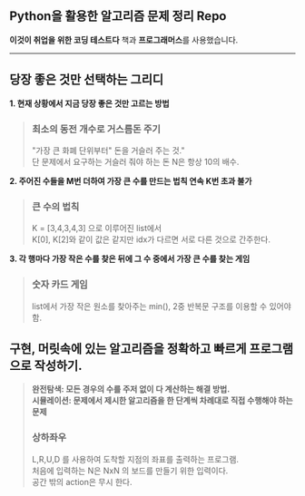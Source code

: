 ## Python을 활용한 알고리즘 문제 정리 Repo

**이것이 취업을 위한 코딩 테스트다** 책과 **프로그래머스**를 사용했습니다.
******
<h2>당장 좋은 것만 선택하는 그리디</h2>

**1. 현재 상황에서 지금 당장 좋은 것만 고르는 방법**

> **<h3>최소의 동전 개수로 거스름돈 주기</h3>**
> "가장 큰 화폐 단위부터" 돈을 거슬러 주는 것." <br>
> 단 문제에서 요구하는 거슬러 줘야 하는 돈 N은 항상 10의 배수.


**2. 주어진 수들을 M번 더하여 가장 큰 수를 만드는 법칙 연속 K번 초과 불가**

> **<h3>큰 수의 법칙</h3>**
> K = [3,4,3,4,3] 으로 이루어진 list에서 <br>
> K[0], K[2]와 같이 값은 같지만 idx가 다르면 서로 다른 것으로 간주한다.

**3. 각 행마다 가장 작은 수를 찾은 뒤에 그 수 중에서 가장 큰 수를 찾는 게임**

>**<h3>숫자 카드 게임</h3>**
> list에서 가장 작은 원소를 찾아주는 min(), 2중 반복문 구조를 이용할 수 있어야 함.

## 구현, 머릿속에 있는 알고리즘을 정확하고 빠르게 프로그램으로 작성하기.
> **완전탐색: 모든 경우의 수를 주저 없이 다 계산하는 해결 방법.**  
> **시뮬레이션: 문제에서 제시한 알고리즘을 한 단계씩 차례대로 직접 수행해야 하는 문제**
>
> ### **상하좌우**
> L,R,U,D 를 사용하여 도착할 지점의 좌표를 출력하는 프로그램.  
> 처음에 입력하는 N은 NxN 의 보드를 만들기 위한 입력이다.  
> 공간 밖의 action은 무시 한다.
